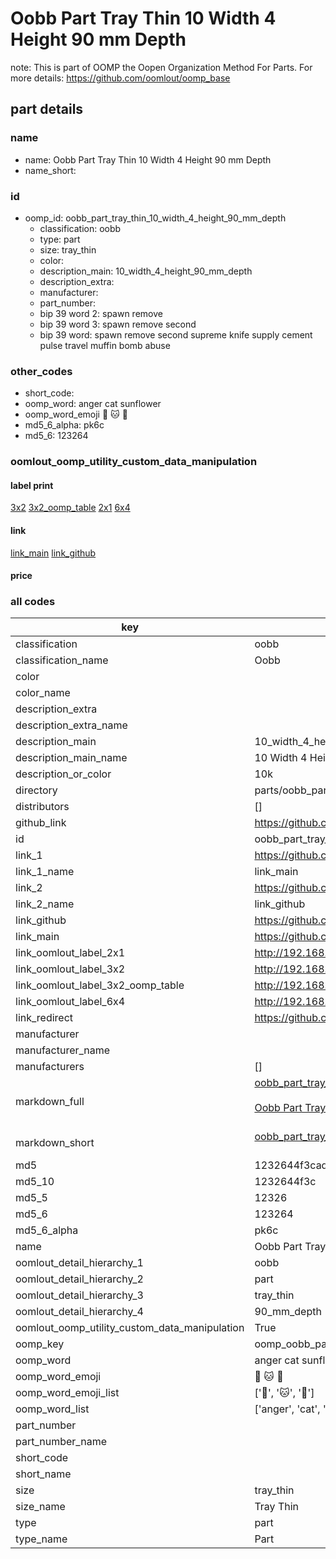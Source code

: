 # Oobb Part Tray Thin 10 Width 4 Height 90 mm Depth  

note: This is part of OOMP the Oopen Organization Method For Parts. For more details: https://github.com/oomlout/oomp_base

##  part details
  







### name
* name: Oobb Part Tray Thin 10 Width 4 Height 90 mm Depth
* name_short: 
### id
* oomp_id: oobb_part_tray_thin_10_width_4_height_90_mm_depth
  * classification: oobb
  * type: part
  * size: tray_thin
  * color: 
  * description_main: 10_width_4_height_90_mm_depth
  * description_extra: 
  * manufacturer: 
  * part_number: 
  * bip 39 word 2: spawn remove
  * bip 39 word 3: spawn remove second
  * bip 39 word: spawn remove second supreme knife supply cement pulse travel muffin bomb abuse

### other_codes
* short_code: 
* oomp_word: anger cat sunflower
* oomp_word_emoji :anger: :cat: :sunflower:
* md5_6_alpha: pk6c
* md5_6: 123264






### oomlout_oomp_utility_custom_data_manipulation
#### label print
[3x2](http://192.168.1.245:1112/?label=oomp%20pk6c)
[3x2_oomp_table](http://192.168.1.108:1112/?label=oomp%20pk6c)
[2x1](http://192.168.1.242:1112/?label=oomp%20pk6c)
[6x4](http://192.168.1.55:1112/?label=oomp%20pk6c)    

#### link

[link_main](https://github.com/oomlout/oomlout_oomp_version_1_messy/tree/main/parts/oobb_part_tray_thin_10_width_4_height_90_mm_depth) [link_github](https://github.com/oomlout/oomlout_oomp_version_1_messy/tree/main/parts/oobb_part_tray_thin_10_width_4_height_90_mm_depth)                             

#### price







### all codes 
| key | value |  
| --- | --- |  
| classification | oobb |  
| classification_name | Oobb |  
| color |  |  
| color_name |  |  
| description_extra |  |  
| description_extra_name |  |  
| description_main | 10_width_4_height_90_mm_depth |  
| description_main_name | 10 Width 4 Height 90 mm Depth |  
| description_or_color | 10k |  
| directory | parts/oobb_part_tray_thin_10_width_4_height_90_mm_depth |  
| distributors | [] |  
| github_link | https://github.com/oomlout/oomlout_oomp_part_src/tree/main/parts/oobb_part_tray_thin_10_width_4_height_90_mm_depth |  
| id | oobb_part_tray_thin_10_width_4_height_90_mm_depth |  
| link_1 | https://github.com/oomlout/oomlout_oomp_version_1_messy/tree/main/parts/oobb_part_tray_thin_10_width_4_height_90_mm_depth |  
| link_1_name | link_main |  
| link_2 | https://github.com/oomlout/oomlout_oomp_version_1_messy/tree/main/parts/oobb_part_tray_thin_10_width_4_height_90_mm_depth |  
| link_2_name | link_github |  
| link_github | https://github.com/oomlout/oomlout_oomp_version_1_messy/tree/main/parts/oobb_part_tray_thin_10_width_4_height_90_mm_depth |  
| link_main | https://github.com/oomlout/oomlout_oomp_version_1_messy/tree/main/parts/oobb_part_tray_thin_10_width_4_height_90_mm_depth |  
| link_oomlout_label_2x1 | http://192.168.1.242:1112/?label=oomp%20pk6c |  
| link_oomlout_label_3x2 | http://192.168.1.245:1112/?label=oomp%20pk6c |  
| link_oomlout_label_3x2_oomp_table | http://192.168.1.108:1112/?label=oomp%20pk6c |  
| link_oomlout_label_6x4 | http://192.168.1.55:1112/?label=oomp%20pk6c |  
| link_redirect | https://github.com/oomlout/oomlout_oomp_version_1_messy/tree/main/parts/oobb_part_tray_thin_10_width_4_height_90_mm_depth |  
| manufacturer |  |  
| manufacturer_name |  |  
| manufacturers | [] |  
| markdown_full | [oobb_part_tray_thin_10_width_4_height_90_mm_depth](none)<br>[](none)<br>[Oobb Part Tray Thin 10 Width 4 Height 90 Mm Depth](none)<br><br> |  
| markdown_short | [oobb_part_tray_thin_10_width_4_height_90_mm_depth](none)<br><br> |  
| md5 | 1232644f3cad84a7673ddd9f84ed7e85 |  
| md5_10 | 1232644f3c |  
| md5_5 | 12326 |  
| md5_6 | 123264 |  
| md5_6_alpha | pk6c |  
| name | Oobb Part Tray Thin 10 Width 4 Height 90 mm Depth |  
| oomlout_detail_hierarchy_1 | oobb |  
| oomlout_detail_hierarchy_2 | part |  
| oomlout_detail_hierarchy_3 | tray_thin |  
| oomlout_detail_hierarchy_4 | 90_mm_depth |  
| oomlout_oomp_utility_custom_data_manipulation | True |  
| oomp_key | oomp_oobb_part_tray_thin_10_width_4_height_90_mm_depth |  
| oomp_word | anger cat sunflower |  
| oomp_word_emoji | :anger: :cat: :sunflower: |  
| oomp_word_emoji_list | [':anger:', ':cat:', ':sunflower:'] |  
| oomp_word_list | ['anger', 'cat', 'sunflower'] |  
| part_number |  |  
| part_number_name |  |  
| short_code |  |  
| short_name |  |  
| size | tray_thin |  
| size_name | Tray Thin |  
| type | part |  
| type_name | Part |  
